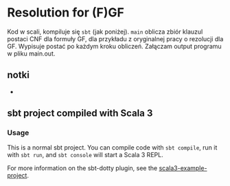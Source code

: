# Resolution for (F)GF

Kod w scali, kompiluje się `sbt` (jak poniżej).
`main` oblicza zbiór klauzul postaci CNF dla formuły GF, dla przykładu z oryginalnej pracy o rezolucji dla GF. Wypisuje postać po każdym kroku obliczeń. Załączam output programu w pliku main.out.

## notki
 - 

## sbt project compiled with Scala 3

### Usage

This is a normal sbt project. You can compile code with `sbt compile`, run it with `sbt run`, and `sbt console` will start a Scala 3 REPL.

For more information on the sbt-dotty plugin, see the
[scala3-example-project](https://github.com/scala/scala3-example-project/blob/main/README.md).
